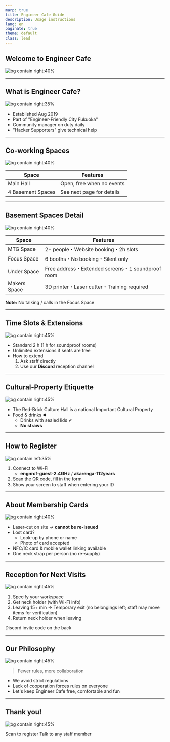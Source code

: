 ```yaml
---
marp: true
title: Engineer Cafe Guide
description: Usage instructions
lang: en
paginate: true
theme: default
class: lead
---
```


## Welcome to Engineer Cafe

![bg contain right:40%](/assets/images/engineercafelogo.png)

<!-- _narration: Welcome everyone to Engineer Cafe, a public space where engineers can learn, connect and grow. This deck explains our facilities and how to use them. -->

---

## What is Engineer Cafe?

![bg contain right:35%](/assets/images/engineerfriendlogo.png)

- Established Aug 2019  
- Part of "Engineer-Friendly City Fukuoka"  
- Community manager on duty daily  
- "Hacker Supporters" give technical help

<!-- _narration: Engineer Cafe was born through cooperation between Fukuoka City and its citizens. Our community manager and volunteer Hacker Supporters assist you every day. -->

---

## Co-working Spaces

![bg contain right:40%](/backgrounds/IMG_5573.JPG)

| Space             | Features                  |
|-------------------|---------------------------|
| Main Hall         | Open, free when no events |
| 4 Basement Spaces | See next page for details |

---

## Basement Spaces Detail

![bg contain right:40%](/assets/images/concentratespace.jpg)

| Space        | Features                                        |
|--------------|-------------------------------------------------|
| MTG Space    | 2+ people・Website booking・2h slots              |
| Focus Space  | 6 booths・No booking・Silent only                 |
| Under Space  | Free address・Extended screens・1 soundproof room |
| Makers Space | 3D printer・Laser cutter・Training required       |

**Note:** No talking / calls in the Focus Space

<!-- _narration: You can choose from three areas. Remember the Focus Space is a strict quiet zone; tell reception if you need to move seats. -->

---

## Time Slots & Extensions

![bg contain right:45%](/assets/images/discord.jpg)

- Standard 2 h (1 h for soundproof rooms)
- Unlimited extensions if seats are free
- How to extend  
  1. Ask staff directly  
  2. Use our **Discord** reception channel

<!-- _narration: Seats are allotted in two-hour blocks but you may extend as often as you like when space is available. Request extensions early via staff or Discord. -->

---

## Cultural-Property Etiquette
![bg contain right:45%](/assets/images/notalloweat.png)

- The Red-Brick Culture Hall is a national Important Cultural Property
- Food & drinks ✖  
  - Drinks with sealed lids ✔  
  - **No straws**

<!-- _narration: Because the hall is a protected cultural asset, food is prohibited. Sealed drinks are the only exception—and straws are still not allowed. -->

---

## How to Register

![bg contain left:35%](/assets/images/engineercafewifi.png)

1. Connect to Wi-Fi  
   - **engnrcf-guest-2.4GHz** / **akarenga-112years**  
2. Scan the QR code, fill in the form  
3. Show your screen to staff when entering your ID

<!-- _narration: Start by connecting to our guest Wi-Fi, then register via the QR code. Please enter the membership ID together with staff to avoid mistakes. -->

---

## About Membership Cards
![bg contain right:40%](/assets/images/membershipcards.jpg)

- Laser-cut on site → **cannot be re-issued**  
- Lost card?  
  - Look-up by phone or name  
  - Photo of card accepted  
- NFC/IC card & mobile wallet linking available  
- One neck strap per person (no re-supply)

---

## Reception for Next Visits

![bg contain right:45%](/assets/images/discord.jpg)

1. Specify your workspace  
2. Get neck holder (with Wi-Fi info)  
3. Leaving 15+ min → Temporary exit (no belongings left; staff may move items for verification)  
4. Return neck holder when leaving

Discord invite code on the back

<!-- _narration: For your next visit, tell reception your preferred workspace. The neck holder has Wi-Fi and Discord info. If leaving for over 15 minutes, take all belongings—staff may need to check unattended items. Please return the holder when you leave. -->

---

## Our Philosophy

![bg contain right:45%](/assets/images/welcomeoerson.png)

> Fewer rules, more collaboration

- We avoid strict regulations  
- Lack of cooperation forces rules on everyone  
- Let's keep Engineer Cafe free, comfortable and fun

<!-- _narration: We strive to minimise formal rules. With mutual respect, we can keep the café flexible and welcoming for all. -->

---

## Thank you!

![bg contain right:45%](/assets/images/regsterform.png)

Scan to register
Talk to any staff member

<!-- _narration: That concludes the guide. Feel free to reach out to our team any time. -->